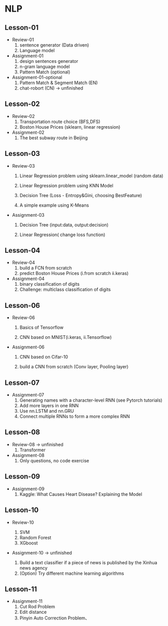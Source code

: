 # NLP

## Lesson-01

- Review-01  
  1. sentence generator (Data driven)
  2. Language model
- Assignment-01
  1. design sentences generator
  2. n-gram language model
  3. Pattern Match (optional)
- Assignment-01-optional
  1. Pattern Match  & Segment Match (EN)
  2. chat-robort (CN) -> unfinished



## Lesson-02

- Review-02
  1. Transportation route choice (BFS,DFS)
  2. Boston House Prices (sklearn, linear regression)
- Assignment-02
  1. The best subway route in Beijing



## Lesson-03

- Review-03

  1. Linear Regression problem using sklearn.linear_model (random data)

  2. Linear Regression problem using KNN Model 

  3. Decision Tree (Loss - Entropy&Gini, choosing BestFeature)

  4. A simple example using K-Means

- Assignment-03

  1. Decision Tree (input:data, output:decision)

  2. Linear Regression( change loss function)



##  Lesson-04

- Review-04
  1. build a FCN from scratch
  2. predict Boston House Prices (i.from scratch ii.keras)
- Assignment-04
  1. binary classification of digits
  2. Challenge: multiclass classification of digits



## Lesson-06

- Review-06

  1. Basics of Tensorflow

  2. CNN based on MNIST(i.keras, ii.Tensorflow)

- Assignment-06

  1. CNN based on Cifar-10

  2. build a CNN from scratch (Conv layer, Pooling layer)



## Lesson-07

- Assignment-07
  1. Generating names with a character-level RNN (see Pytorch tutorials)
  2. Add more layers in one RNN 
  3. Use nn.LSTM and nn.GRU
  4. Connect multiple RNNs to form a more complex RNN  



## Lesson-08

- Review-08 -> unfinished
  1. Transformer 
- Assignment-08
  1. Only questions, no code exercise 



## Lesson-09

- Assignment-09
  1. Kaggle: What Causes Heart Disease? Explaining the Model  



## Lesson-10

- Review-10
  1. SVM
  2. Random Forest
  3. XGboost

- Assignment-10 -> unfinished
  1. Build a text classifier if a piece of news is published by the Xinhua news agency
  2. (Option) Try different machine learning algorithms  



## Lesson-11

- Assignment-11
  1. Cut Rod Problem
  2. Edit distance
  3. Pinyin Auto Correction Problem、















